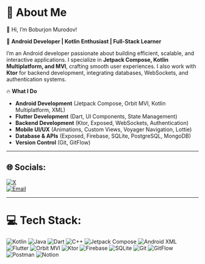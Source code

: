 # 💫 About Me
👋 Hi, I’m Boburjon Murodov!  

🚀 **Android Developer | Kotlin Enthusiast | Full-Stack Learner**  

I’m an Android developer passionate about building efficient, scalable, and interactive applications. I specialize in **Jetpack Compose, Kotlin Multiplatform, and MVI**, crafting smooth user experiences. I also work with **Ktor** for backend development, integrating databases, WebSockets, and authentication systems.  

🔥 **What I Do**  
- **Android Development** (Jetpack Compose, Orbit MVI, Kotlin Multiplatform, XML)  
- **Flutter Development** (Dart, UI Components, State Management)  
- **Backend Development** (Ktor, Exposed, WebSockets, Authentication)  
- **Mobile UI/UX** (Animations, Custom Views, Voyager Navigation, Lottie)  
- **Database & APIs** (Exposed, Firebase, SQLite, PostgreSQL, MongoDB)  
- **Version Control** (Git, GitFlow)  

---

## 🌐 Socials:
[![X](https://img.shields.io/badge/X-black.svg?logo=X&logoColor=white)](https://x.com/Boburlife)  
[![Email](https://img.shields.io/badge/Email-D14836?logo=gmail&logoColor=white)](mailto:boburjonmurodov06@gmail.com)  

---

# 💻 Tech Stack:
![Kotlin](https://img.shields.io/badge/kotlin-%237F52FF.svg?style=for-the-badge&logo=kotlin&logoColor=white) 
![Java](https://img.shields.io/badge/java-%23ED8B00.svg?style=for-the-badge&logo=openjdk&logoColor=white) 
![Dart](https://img.shields.io/badge/dart-%230175C2.svg?style=for-the-badge&logo=dart&logoColor=white) 
![C++](https://img.shields.io/badge/c++-%2300599C.svg?style=for-the-badge&logo=c%2B%2B&logoColor=white) 
![Jetpack Compose](https://img.shields.io/badge/Jetpack%20Compose-4285F4?style=for-the-badge&logo=jetpack-compose&logoColor=white) 
![Android XML](https://img.shields.io/badge/XML-%23FF6600.svg?style=for-the-badge&logo=android&logoColor=white) 
![Flutter](https://img.shields.io/badge/Flutter-%2302569B.svg?style=for-the-badge&logo=Flutter&logoColor=white) 
![Orbit MVI](https://img.shields.io/badge/Orbit%20MVI-%2300A6E2.svg?style=for-the-badge&logo=android&logoColor=white) 
![Ktor](https://img.shields.io/badge/Ktor-0095D5?style=for-the-badge&logo=ktor&logoColor=white) 
![Firebase](https://img.shields.io/badge/firebase-%23039BE5.svg?style=for-the-badge&logo=firebase) 
![SQLite](https://img.shields.io/badge/sqlite-%2307405e.svg?style=for-the-badge&logo=sqlite&logoColor=white) 
![Git](https://img.shields.io/badge/Git-%23F05033.svg?style=for-the-badge&logo=git&logoColor=white) 
![GitFlow](https://img.shields.io/badge/GitFlow-%23007EC6.svg?style=for-the-badge&logo=git&logoColor=white) 
![Postman](https://img.shields.io/badge/Postman-FF6C37?style=for-the-badge&logo=postman&logoColor=white) 
![Notion](https://img.shields.io/badge/Notion-%23000000.svg?style=for-the-badge&logo=notion&logoColor=white) 



